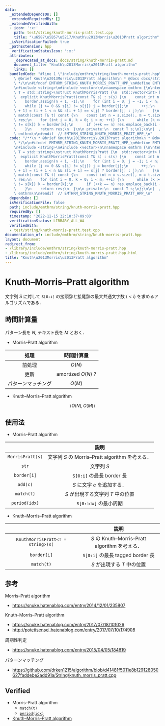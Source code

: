 ```yaml
---
data:
  _extendedDependsOn: []
  _extendedRequiredBy: []
  _extendedVerifiedWith:
  - icon: ':x:'
    path: test/string/knuth-morris-pratt.test.cpp
    title: "\u6587\u5B57\u5217/Knuth\u2013Morris\u2013Pratt algorithm"
  _isVerificationFailed: true
  _pathExtension: hpp
  _verificationStatusIcon: ':x:'
  attributes:
    _deprecated_at_docs: docs/string/knuth-morris-pratt.md
    document_title: "Knuth\u2013Morris\u2013Pratt algorithm"
    links: []
  bundledCode: "#line 1 \"include/emthrm/string/knuth-morris-pratt.hpp\"\n/**\n *\
    \ @brief Knuth\u2013Morris\u2013Pratt algorithm\n * @docs docs/string/knuth-morris-pratt.md\n\
    \ */\n\n#ifndef EMTHRM_STRING_KNUTH_MORRIS_PRATT_HPP_\n#define EMTHRM_STRING_KNUTH_MORRIS_PRATT_HPP_\n\
    \n#include <string>\n#include <vector>\n\nnamespace emthrm {\n\ntemplate <typename\
    \ T = std::string>\nstruct KnuthMorrisPratt {\n  std::vector<int> border;\n\n\
    \  explicit KnuthMorrisPratt(const T& s) : s(s) {\n    const int n = s.size();\n\
    \    border.assign(n + 1, -1);\n    for (int i = 0, j = -1; i < n; ++i) {\n  \
    \    while (j >= 0 && s[i] != s[j]) j = border[j];\n      ++j;\n      border[i\
    \ + 1] = (i + 1 < n && s[i + 1] == s[j] ? border[j] : j);\n    }\n  }\n\n  std::vector<int>\
    \ match(const T& t) const {\n    const int n = s.size(), m = t.size();\n    std::vector<int>\
    \ res;\n    for (int i = 0, k = 0; i < m; ++i) {\n      while (k >= 0 && t[i]\
    \ != s[k]) k = border[k];\n      if (++k == n) res.emplace_back(i - n + 1);\n\
    \    }\n    return res;\n  }\n\n private:\n  const T s;\n};\n\n}  // namespace\
    \ emthrm\n\n#endif  // EMTHRM_STRING_KNUTH_MORRIS_PRATT_HPP_\n"
  code: "/**\n * @brief Knuth\u2013Morris\u2013Pratt algorithm\n * @docs docs/string/knuth-morris-pratt.md\n\
    \ */\n\n#ifndef EMTHRM_STRING_KNUTH_MORRIS_PRATT_HPP_\n#define EMTHRM_STRING_KNUTH_MORRIS_PRATT_HPP_\n\
    \n#include <string>\n#include <vector>\n\nnamespace emthrm {\n\ntemplate <typename\
    \ T = std::string>\nstruct KnuthMorrisPratt {\n  std::vector<int> border;\n\n\
    \  explicit KnuthMorrisPratt(const T& s) : s(s) {\n    const int n = s.size();\n\
    \    border.assign(n + 1, -1);\n    for (int i = 0, j = -1; i < n; ++i) {\n  \
    \    while (j >= 0 && s[i] != s[j]) j = border[j];\n      ++j;\n      border[i\
    \ + 1] = (i + 1 < n && s[i + 1] == s[j] ? border[j] : j);\n    }\n  }\n\n  std::vector<int>\
    \ match(const T& t) const {\n    const int n = s.size(), m = t.size();\n    std::vector<int>\
    \ res;\n    for (int i = 0, k = 0; i < m; ++i) {\n      while (k >= 0 && t[i]\
    \ != s[k]) k = border[k];\n      if (++k == n) res.emplace_back(i - n + 1);\n\
    \    }\n    return res;\n  }\n\n private:\n  const T s;\n};\n\n}  // namespace\
    \ emthrm\n\n#endif  // EMTHRM_STRING_KNUTH_MORRIS_PRATT_HPP_\n"
  dependsOn: []
  isVerificationFile: false
  path: include/emthrm/string/knuth-morris-pratt.hpp
  requiredBy: []
  timestamp: '2022-12-15 22:18:37+09:00'
  verificationStatus: LIBRARY_ALL_WA
  verifiedWith:
  - test/string/knuth-morris-pratt.test.cpp
documentation_of: include/emthrm/string/knuth-morris-pratt.hpp
layout: document
redirect_from:
- /library/include/emthrm/string/knuth-morris-pratt.hpp
- /library/include/emthrm/string/knuth-morris-pratt.hpp.html
title: "Knuth\u2013Morris\u2013Pratt algorithm"
---
```

# Knuth–Morris–Pratt algorithm

文字列 $S$ に対して `S[0:i]` の接頭辞と接尾辞の最大共通文字数 ($< i$) を求めるアルゴリズムである．


## 時間計算量

パターン長を $N$, テキスト長を $M$ とおく．

- Morris–Pratt algorithm

|処理|時間計算量|
|:--:|:--:|
|前処理|$O(N)$|
|更新|amortized $O(N)$ ?|
|パターンマッチング|$O(M)$|

- Knuth–Morris–Pratt algorithm

$$
  \langle O(N), O(M) \rangle
$$


## 使用法

- Morris–Pratt algorithm

||説明|
|:--:|:--:|
|`MorrisPratt(s)`|文字列 $S$ の Morris–Pratt algorithm を考える．|
|`str`|文字列 $S$|
|`border[i]`|`S[0:i]` の最長 border 長|
|`add(c)`|$S$ に文字 $c$ を追加する．|
|`match(t)`|$S$ が出現する文字列 $T$ 中の位置|
|`period(idx)`|`S[0:idx]` の最小周期|

- Knuth–Morris–Pratt algorithm

||説明|
|:--:|:--:|
|`KnuthMorrisPratt<T = string>(s)`|$S$ の Knuth–Morris–Pratt algorithm を考える．|
|`border[i]`|`S[0:i]` の最長 tagged border 長|
|`match(t)`|$S$ が出現する $T$ 中の位置|


## 参考

Morris–Pratt algorithm
- https://snuke.hatenablog.com/entry/2014/12/01/235807

Knuth–Morris–Pratt algorithm
- https://snuke.hatenablog.com/entry/2017/07/18/101026
- http://potetisensei.hatenablog.com/entry/2017/07/10/174908

周期性判定
- https://snuke.hatenablog.com/entry/2015/04/05/184819

パターンマッチング
- https://github.com/drken1215/algorithm/blob/d41481f5011e8b129128050627faddebe2add91a/String/knuth_morris_pratt.cpp


## Verified

- Morris–Pratt algorithm
  - [`match(t)`](https://onlinejudge.u-aizu.ac.jp/solutions/problem/ALDS1_14_B/review/4086469/emthrm/C++14)
  - [`period(idx)`](https://codeforces.com/contest/1138/submission/68089639)
- [Knuth–Morris–Pratt algorithm](https://onlinejudge.u-aizu.ac.jp/solutions/problem/ALDS1_14_B/review/4086467/emthrm/C++14)
